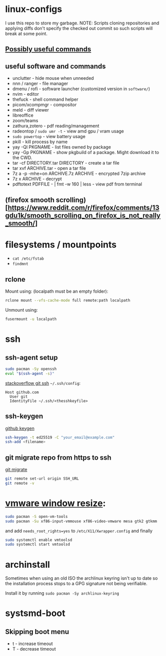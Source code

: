 # linux-configs
I use this repo to store my garbage.
NOTE: Scripts cloning repositories and applying diffs don't specify the checked out commit so such scripts will break at some point.

## [Possibly useful commands](https://linuxblog.io/90-linux-commands-frequently-used-by-linux-sysadmins/)


## useful software and commands
- unclutter - hide mouse when unneeded
- nnn / ranger - file manager
- dmenu / rofi - software launcher (customized version in `software/`)
- nvim - editor
- thefuck - shell command helper
- picom/xcompmgr - compositor
- meld - diff viewer
- libreoffice
- zoom/teams
- zathura,zotero - pdf reading/management
- radeontop / `sudo umr -t` - view amd gpu / vram usage
- `sudo powertop` - view battery usage
- pkill - kill process by name
- yay -Ql PKGNAME - list files owned by package
- yay -Gp PKGNAME - show pkgbuild of a package. Might download it to the CWD.
- tar -cf DIRECTORY.tar DIRECTORY - create a tar file
- tar xvf ARCHIVE.tar - open a tar file
- 7z a -p -mhe=on ARCHIVE.7z ARCHIVE - encrypted 7zip archive
- 7z x ARCHIVE - decrypt
- pdftotext PDFFILE - | fmt -w 160 | less - view pdf from terminal


## (firefox smooth scrolling)[https://www.reddit.com/r/firefox/comments/13gdu1k/smooth_scrolling_on_firefox_is_not_really_smooth/]


# filesystems / mountpoints
- `cat /etc/fstab`
- `findmnt`

## rclone
Mount using: (localpath must be an empty folder):
```bash
rclone mount --vfs-cache-mode full remote:path localpath
```
Unmount using:
```bash
fusermount -u localpath
```


# ssh

## ssh-agent setup
```bash
sudo pacman -Sy openssh
eval "$(ssh-agent -s)"
```
[stackoverflow git ssh](https://stackoverflow.com/questions/23546865/how-to-configure-command-line-git-to-use-ssh-key)
`~/.ssh/config`:
```
Host github.com
  User git
  IdentityFile ~/.ssh/<thesshkeyfile>
```

## ssh-keygen
[github keygen](https://docs.github.com/en/authentication/connecting-to-github-with-ssh/generating-a-new-ssh-key-and-adding-it-to-the-ssh-agent)
```bash
ssh-keygen -t ed25519 -C "your_email@example.com"
ssh-add <filename>
```

## git migrate repo from https to ssh
[git migrate](https://stackoverflow.com/questions/57230972/how-to-migrate-from-https-to-ssh-github)
```bash
git remote set-url origin SSH_URL
git remote -v
```


# [vmware window resize](https://www.reddit.com/r/archlinux/comments/b0ona0/vmtools_on_arch_linux_full_screen_or_resizing/):
```bash
sudo pacman -S open-vm-tools
sudo pacman -Su xf86-input-vmmouse xf86-video-vmware mesa gtk2 gtkmm
```
and add `needs_root_rights=yes` to `/etc/X11/Xwrapper.config`
and finally
```bash
sudo systemctl enable vmtoolsd
sudo systemctl start vmtoolsd
```


# archinstall
Sometimes when using an old ISO the archlinux keyring isn't
up to date so the installation process stops to a GPG signature
not being verifiable.

Install it by running `sudo pacman -Sy archlinux-keyring`


# systsmd-boot
## Skipping boot menu
- t - increase timeout
- T - decrease timeout


